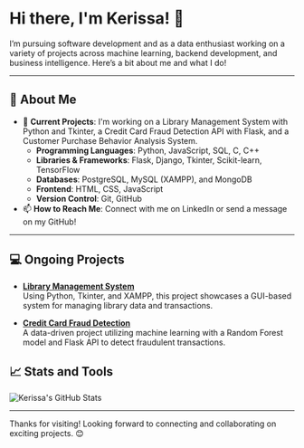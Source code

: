 # Hi there, I'm Kerissa! 👋

I’m pursuing software development and as a data enthusiast working on a variety of projects across machine learning, backend development, and business intelligence. Here’s a bit about me and what I do!

---

## 🌟 About Me

- 🔭 **Current Projects**: I'm working on a Library Management System with Python and Tkinter, a Credit Card Fraud Detection API with Flask, and a Customer Purchase Behavior Analysis System.
  - **Programming Languages**: Python, JavaScript, SQL, C, C++
  - **Libraries & Frameworks**: Flask, Django, Tkinter, Scikit-learn, TensorFlow
  - **Databases**: PostgreSQL, MySQL (XAMPP), and MongoDB
  - **Frontend**: HTML, CSS, JavaScript
  - **Version Control**: Git, GitHub
- 📫 **How to Reach Me**: Connect with me on LinkedIn or send a message on my GitHub!

---

## 💻 Ongoing Projects

- **[Library Management System](https://github.com/Kerissa23/library-management-system)**  
  Using Python, Tkinter, and XAMPP, this project showcases a GUI-based system for managing library data and transactions.

- **[Credit Card Fraud Detection](https://github.com/Kerissa23/credit-card-fraud-detection)**  
  A data-driven project utilizing machine learning with a Random Forest model and Flask API to detect fraudulent transactions.


## 📈 Stats and Tools

![Kerissa's GitHub Stats](https://github-readme-stats.vercel.app/api?username=Kerissa23&show_icons=true&theme=dracula)

---

Thanks for visiting! Looking forward to connecting and collaborating on exciting projects. 😊
